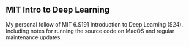 ## MIT Intro to Deep Learning
My personal follow of MIT 6.S191 Introduction to Deep Learning (S24). Including notes for running the source code on MacOS and regular maintenance updates.
